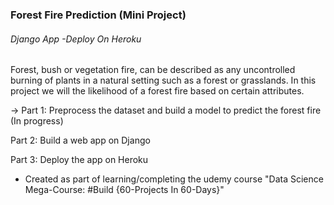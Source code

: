 ### Forest Fire Prediction (Mini Project)
###### Django App -Deploy On Heroku

Forest, bush or vegetation fire, can be described as any uncontrolled burning of plants in a natural setting such as a forest or grasslands. In this project we will the likelihood of a forest fire based on certain attributes. 

-> Part 1: Preprocess the dataset and build a model to predict the forest fire (In progress)

Part 2: Build a web app on Django

Part 3: Deploy the app on Heroku

* Created as part of learning/completing the udemy course "Data Science Mega-Course: #Build {60-Projects In 60-Days}"
